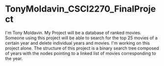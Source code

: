 # TonyMoldavin_CSCI2270_FinalProject
I'm Tony Moldavin. My Project will be a database of ranked movies. Someone using this project will be able to search for the top 25 movies of a certain year and delete individual years and movies. I'm working on this project alone. The structure of this project is a binary search tree composed of years with the nodes pointing to a linked list of movies corresponding to the year.
